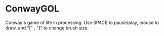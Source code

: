 # ConwayGOL
Conway's game of life in processing. Use SPACE to pause/play, mouse to draw, and "[" , "]" to change brush size.

